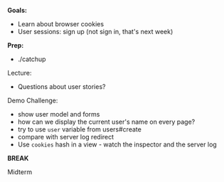**Goals:**

- Learn about browser cookies
- User sessions: sign up (not sign in, that's next week)

**Prep:**

- ./catchup

Lecture:
  - Questions about user stories?


Demo Challenge:
  - show user model and forms
  - how can we display the current user's name on every page?
  - try to use `user` variable from users#create
  - compare with server log redirect
  - Use `cookies` hash in a view - watch the inspector and the server log

**BREAK**

Midterm
